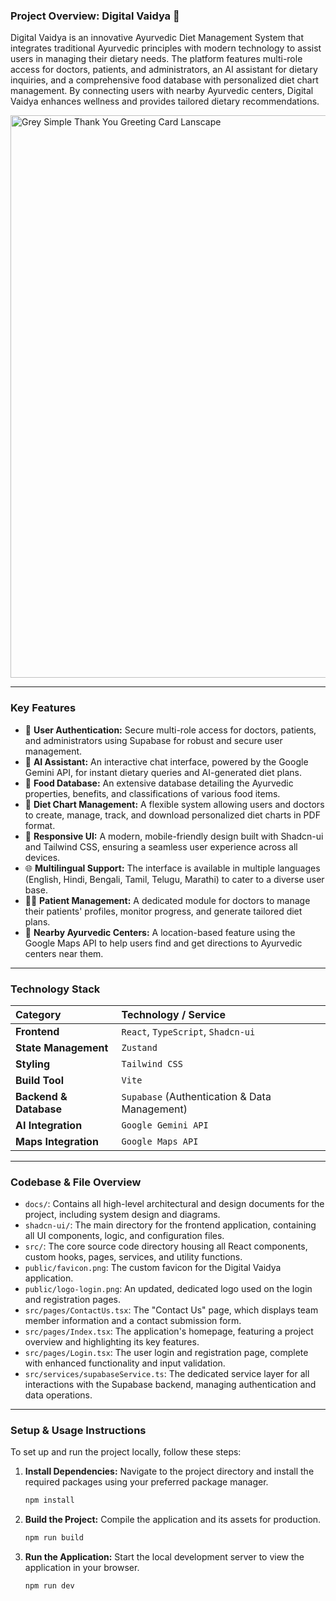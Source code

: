 
### **Project Overview: Digital Vaidya 🌿**

Digital Vaidya is an innovative Ayurvedic Diet Management System that integrates traditional Ayurvedic principles with modern technology to assist users in managing their dietary needs. The platform features multi-role access for doctors, patients, and administrators, an AI assistant for dietary inquiries, and a comprehensive food database with personalized diet chart management. By connecting users with nearby Ayurvedic centers, Digital Vaidya enhances wellness and provides tailored dietary recommendations.

<img width="1200" height="900" alt="Grey Simple Thank You Greeting Card Lanscape" src="https://github.com/user-attachments/assets/177d0d8b-034a-4084-a11a-9ebfd27779dd" />

-----

### **Key Features**

  * 🔐 **User Authentication:** Secure multi-role access for doctors, patients, and administrators using Supabase for robust and secure user management.
  * 🤖 **AI Assistant:** An interactive chat interface, powered by the Google Gemini API, for instant dietary queries and AI-generated diet plans.
  * 🍎 **Food Database:** An extensive database detailing the Ayurvedic properties, benefits, and classifications of various food items.
  * 📅 **Diet Chart Management:** A flexible system allowing users and doctors to create, manage, track, and download personalized diet charts in PDF format.
  * 📱 **Responsive UI:** A modern, mobile-friendly design built with Shadcn-ui and Tailwind CSS, ensuring a seamless user experience across all devices.
  * 🌐 **Multilingual Support:** The interface is available in multiple languages (English, Hindi, Bengali, Tamil, Telugu, Marathi) to cater to a diverse user base.
  * 👩‍⚕️ **Patient Management:** A dedicated module for doctors to manage their patients' profiles, monitor progress, and generate tailored diet plans.
  * 📍 **Nearby Ayurvedic Centers:** A location-based feature using the Google Maps API to help users find and get directions to Ayurvedic centers near them.

-----

### **Technology Stack**

| Category | Technology / Service |
| :--- | :--- |
| **Frontend** | `React`, `TypeScript`, `Shadcn-ui` |
| **State Management** | `Zustand` |
| **Styling** | `Tailwind CSS` |
| **Build Tool** | `Vite` |
| **Backend & Database** | `Supabase` (Authentication & Data Management) |
| **AI Integration** | `Google Gemini API` |
| **Maps Integration**| `Google Maps API` |

-----

### **Codebase & File Overview**

  * `docs/`: Contains all high-level architectural and design documents for the project, including system design and diagrams.
  * `shadcn-ui/`: The main directory for the frontend application, containing all UI components, logic, and configuration files.
  * `src/`: The core source code directory housing all React components, custom hooks, pages, services, and utility functions.
  * `public/favicon.png`: The custom favicon for the Digital Vaidya application.
  * `public/logo-login.png`: An updated, dedicated logo used on the login and registration pages.
  * `src/pages/ContactUs.tsx`: The "Contact Us" page, which displays team member information and a contact submission form.
  * `src/pages/Index.tsx`: The application's homepage, featuring a project overview and highlighting its key features.
  * `src/pages/Login.tsx`: The user login and registration page, complete with enhanced functionality and input validation.
  * `src/services/supabaseService.ts`: The dedicated service layer for all interactions with the Supabase backend, managing authentication and data operations.

-----

### **Setup & Usage Instructions**

To set up and run the project locally, follow these steps:

1.  **Install Dependencies:** Navigate to the project directory and install the required packages using your preferred package manager.
    ```bash
    npm install
    ```
2.  **Build the Project:** Compile the application and its assets for production.
    ```bash
    npm run build
    ```
3.  **Run the Application:** Start the local development server to view the application in your browser.
    ```bash
    npm run dev
    ```
